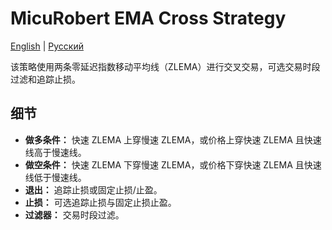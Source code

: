 # MicuRobert EMA Cross Strategy
[English](README.md) | [Русский](README_ru.md)

该策略使用两条零延迟指数移动平均线（ZLEMA）进行交叉交易，可选交易时段过滤和追踪止损。

## 细节

- **做多条件：** 快速 ZLEMA 上穿慢速 ZLEMA，或价格上穿快速 ZLEMA 且快速线高于慢速线。
- **做空条件：** 快速 ZLEMA 下穿慢速 ZLEMA，或价格下穿快速 ZLEMA 且快速线低于慢速线。
- **退出：** 追踪止损或固定止损/止盈。
- **止损：** 可选追踪止损与固定止损止盈。
- **过滤器：** 交易时段过滤。
